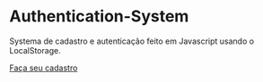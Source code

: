 # Authentication-System

Systema de cadastro e autenticação feito em Javascript usando o LocalStorage.

[Faça seu cadastro](https://henryke10x10.github.io/Authentication-System/)
